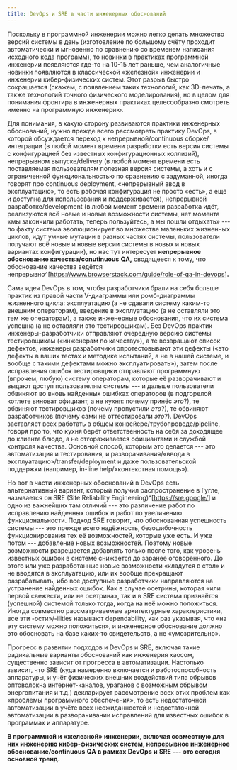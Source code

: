 ```yaml
---
title: DevOps и SRE в части инженерных обоснований
---
```


Поскольку в программной инженерии можно легко делать множество версий
системы в день (изготовление по большому счёту проходит автоматически и
мгновенно по сравнению со временем написания исходного кода программ),
то новинки в практиках программной инженерии появляются где-то на 10-15
лет раньше, чем аналогичные новинки появляются в классической «железной»
инженерии и инженерии кибер-физических систем. Этот разрыв быстро
сокращается (скажем, с появлением таких технологий, как 3D-печать, а
также технологий точного физического моделирования), но в целом для
понимания фронтира в инженерных практиках целесообразно смотреть именно
на программную инженерию.

Для понимания, в какую сторону развиваются практики инженерных
обоснований, нужно прежде всего рассмотреть практику DevOps, в которой
обсуждается переход к непрерывной/continuous сборке/интеграции (в любой
момент времени разработки есть версия системы с конфигурацией без
известных конфигурационных коллизий), непрерывном выпуске/delivery (в
любой момент времени есть поставляемая пользователям полезная версия
системы, а хоть и с ограниченной функциональностью по сравнению с
задуманной, иногда говорят про continuous deployment, «непрерывный ввод
в эксплуатацию», то есть рабочая конфигурация не просто «есть», а ещё и
доступна для использования и поддерживается), непрерывной
разработке/development (в любой момент времени разработка идёт,
реализуются всё новые и новые возможности системы, нет момента «мы
закончили работать, теперь пользуйтесь, а мы пошли отдыхать» --- по
факту система эволюционирует во множестве маленьких жизненных циклов,
идут умные мутации в разных частях системы, пользователи получают всё
новые и новые версии системы в новых и новых вариантах конфигурации), но
нас тут интересует **непрерывное обоснование качества/conutinuous**
**QA,** сводящееся к тому, что обоснование качества ведётся
непрерывно^[<https://www.browserstack.com/guide/role-of-qa-in-devops>]**.**

Сама идея DevOps в том, чтобы разработчики брали на себя больше практик
из правой части V-диаграммы или ромб-диаграммы жизненного цикла:
эксплуатацию (а не сдавали систему каким-то внешним операторам),
введение в эксплуатацию (а не оставляли это тем же операторам), а также
инженерные обоснования, что их система успешна (а не оставляли это
тестировщикам). Без DevOps практик инженеры-разработчики отправляют
очередную версию системы тестировщикам («инженерам по качеству»), а те
возвращают список дефектов, инженеры разработчики опротестовывают эти
дефекты («это дефекты в ваших тестах и методике испытаний, а не в нашей
системе, и вообще с такими дефектами можно эксплуатировать»), затем
после исправления ошибок тестировщики отправляют программную (впрочем,
любую) систему операторам, которые её разворачивают и выдают доступ
пользователям системы --- и дальше пользователи обвиняют во вновь
найденных ошибках операторов (в подгорелой котлете виноват официант, а
не кухня: почему принёс *это*?), те обвиняют тестировщиков (почему
пропустили *это*?), те обвиняют разработчиков (почему сами не
оттестировали *это*?). DevOps заставляет всех работать в общем
конвейере/трубопроводе/pipeline, говоря про то, что кухня берёт
ответственность на себя за доходящее до клиента блюдо, а не
отгораживается официантами и службой контроля качества. Основной способ,
которым это делается --- это автоматизация и тестирования, и
разворачивания/«ввода в эксплуатацию»/transfer/deployment и даже
пользовательской поддержки (например, in-line help/«контекстная
помощь»).

Но вот в части инженерных обоснований в DevOps есть альтернативный
вариант, который получил распространение в Гугле, называется он SRE
(Site Reliability
Engineering)^[<https://sre.google/>] и
одно из важнейших там отличий --- это различение работ по исправлению
найденных ошибок и работ по увеличению функциональности. Подход SRE
говорит, что обоснованная успешность системы --- это прежде всего
надёжность, безошибочность функционирования тех её возможностей, которые
уже есть. И уже потом --- добавление новых возможностей. Поэтому новые
возможности разрешается добавлять только после того, как уровень
известных ошибок в системе снижается до заранее оговорённого. До этого
или уже разработанные новые возможности «кладутся в стол» и не вводятся
в эксплуатацию, или их вообще прекращают разрабатывать, ибо все
доступные разработчики направляются на устранение найденных ошибок. Как
в случае осетрины, которая «или первой свежести, или не осетрина», так и
в SRE система признаётся (успешной) системой только тогда, когда на неё
можно положиться. Иногда совместно рассматриваемые архитектурные
характеристики, все эти -ости»/-ilities называют dependability, как раз
указывая, что «на эту систему можно положиться», и инженерное
обоснование должно это обосновать на базе каких-то свидетельств, а не
«умозрительно».

Прогресс в развитии подходов и DevOps и SRE, включая такие радикальные
варианты обоснований как инженерия хаосом, существенно зависит от
прогресса в автоматизации. Настолько зависит, что SRE (куда намеренно
включается и работоспособность аппаратуры, и учёт физических внешних
воздействий типа обрывов оптоволокна интернет-каналов, ураганов с
возможным обрывом энергопитания и т.д.) декларирует рассмотрение всех
этих проблем как «проблемы программного обеспечения», то есть
недостаточной автоматизации в учёте всех неожиданностей и недостаточной
автоматизации в разворачивании исправлений для известных ошибок в
программах и аппаратуре.

**В программной и «железной» инженерии, включая совместную для них
инженерию кибер-физических систем, непрерывное инженерное
обоснование/continuous** **QA** **в рамках** **DevOps** **и**
**SRE ---** **это сегодня основной тренд.**
